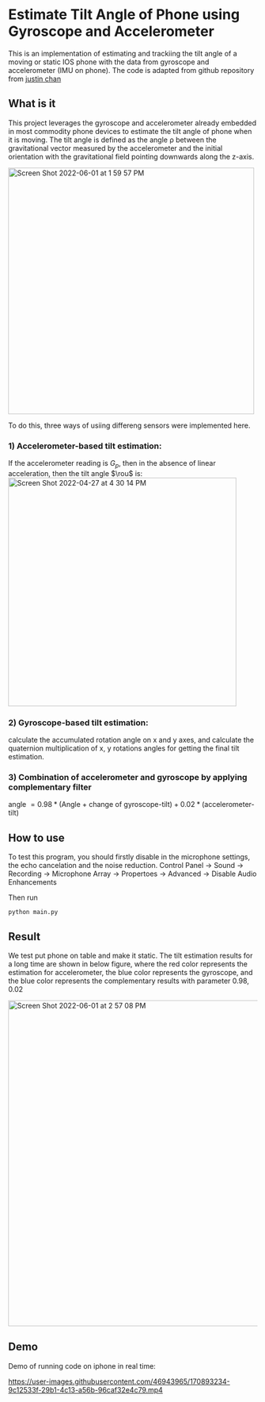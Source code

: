 # Estimate Tilt Angle of Phone using Gyroscope and Accelerometer

This is an implementation of estimating and trackiing the tilt angle of a moving or static IOS phone with the data from gyroscope and accelerometer (IMU on phone). The code is adapted from github repository from [justin chan](https://github.com/justinklchan/imu_iphone)

## What is it
This project leverages the gyroscope and accelerometer already embedded in most commodity phone devices to estimate the tilt angle of phone when it is moving. The tilt angle is defined as the angle ρ between the gravitational vector measured by the accelerometer and the initial orientation with the gravitational field pointing downwards along the z-axis. 

<img width="497" alt="Screen Shot 2022-06-01 at 1 59 57 PM" src="https://user-images.githubusercontent.com/46943965/171500709-5eb50fd9-6cc2-4431-891c-5483a58a3ff5.png">

To do this, three ways of usiing differeng sensors were implemented here.

### 1) Accelerometer-based tilt estimation:

If the accelerometer reading is $G_p$, then in the absence of linear acceleration, then the tilt angle $\rou$ is:
<img width="461" alt="Screen Shot 2022-04-27 at 4 30 14 PM" src="https://user-images.githubusercontent.com/46943965/171502893-0bfb2a96-433c-45eb-80fb-85fa50cf7488.png">

### 2) Gyroscope-based tilt estimation:

calculate the accumulated rotation angle on x and y axes, and calculate the quaternion multiplication of x, y rotations angles for getting the final tilt estimation.

### 3) Combination of accelerometer and gyroscope by applying complementary filter
angle $=0.98 * ($Angle $+$ change of gyroscope-tilt$)+0.02 * ($accelerometer-tilt$)$
## How to use

To test this program, you should firstly disable in the microphone settings, the echo cancelation and the noise reduction. Control Panel -> Sound -> Recording -> Microphone Array -> Propertoes -> Advanced -> Disable Audio Enhancements

Then run
```
python main.py
```

## Result
We test put phone on table and make it static. The tilt estimation results for a long time are shown in below figure, where the red color represents the estimation for accelerometer, the blue color represents the gyroscope, and the blue color represents the complementary results with parameter 0.98, 0.02

<img width="657" alt="Screen Shot 2022-06-01 at 2 57 08 PM" src="https://user-images.githubusercontent.com/46943965/171508722-5dee7e61-0fc9-4182-a3e7-cfa05efd44e2.png">

## Demo
Demo of running code on iphone in real time:

https://user-images.githubusercontent.com/46943965/170893234-9c12533f-29b1-4c13-a56b-96caf32e4c79.mp4

